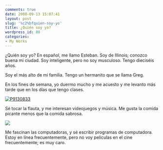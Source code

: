 ```yaml
---
comments: true
date: 2008-09-13 15:07:41
layout: post
slug: '%c2%bfquien-soy-yo'
title: ¿Quién soy yo?
wordpress_id: 80
categories:
- My Works
---
```





¿Quién soy yo? En español, me llamo Esteban. Soy de Illinois; conozco buena mi ciudad. Soy inteligente, pero no soy musculoso. Tengo dieciséis años.




Soy el más alto de mi familia. Tengo un hermanito que se llama Greg.







En los fines de semana, yo duermo mucho y me acuesto y me levanto más tarde que en los días que tengo clases.




[![P9130833](http://farm4.static.flickr.com/3087/2854473106_a407d0d500.jpg)](http://www.flickr.com/photos/couchpotato99/2854473106/)







Sé tocar la flauta, y me interesan videojuegos y música. Me gusta la comida picante menos que la comida sabrosa.




[![](http://sasheldon.files.wordpress.com/2008/09/codeexample.png?w=300)](http://sasheldon.files.wordpress.com/2008/09/codeexample.png?w=300)




Me fascinan las computadoras, y sé escribir programas de computadora. Estoy en línea frecuentemente, pero no voy películas en el cine frecuentemente; es muy caro.









